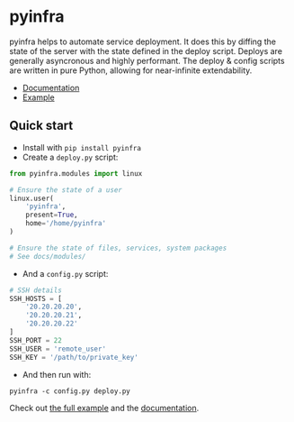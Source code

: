 # pyinfra

pyinfra helps to automate service deployment. It does this by diffing the state of the server with the state defined in the deploy script. Deploys are generally asyncronous and highly performant. The deploy & config scripts are written in pure Python, allowing for near-infinite extendability.

+ [Documentation](https://pyinfra.readthedocs.org)
+ [Example](./example)


## Quick start

+ Install with `pip install pyinfra`
+ Create a `deploy.py` script:

```py
from pyinfra.modules import linux

# Ensure the state of a user
linux.user(
    'pyinfra',
    present=True,
    home='/home/pyinfra'
)

# Ensure the state of files, services, system packages
# See docs/modules/
```

+ And a `config.py` script:

```py
# SSH details
SSH_HOSTS = [
    '20.20.20.20',
    '20.20.20.21',
    '20.20.20.22'
]
SSH_PORT = 22
SSH_USER = 'remote_user'
SSH_KEY = '/path/to/private_key'
```

+ And then run with:

`pyinfra -c config.py deploy.py`

Check out [the full example](./example) and the [documentation](https://pyinfra.readthedocs.org).
